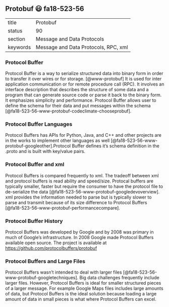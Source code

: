 ## Protobuf :smiley: fa18-523-56


|          |                            |
| -------- | -------------------------- |
| title    | Protobuf                   | 
| status   | 90                         |
| section  | Message and Data Protocols |
| keywords | Message and Data Protocols, RPC, xml  |



### Protocol Buffer 

Protocol Buffer is a way to serialize structured data into binary form in order to transfer it over wires or for storage. [@www-protobuf] It is used for inter application communication or for remote procedure call (RPC). It involves an interface description that describes the structure of some data and a program that can generate source code or parse it back to the binary form. It emphasizes simplicity and performance. Protocol Buffer allows user to define the schema for their data and put messages within the schema [@fa18-523-56-www-protobuf-codeclimate-chooseprobuf].

### Protocol Buffer Languages

Protocol Buffers has APIs for Python, Java, and C++ and other projects are in the works to implement other languages as well [@fa18-523-56-www-protobuf-googleother].Protocol Buffer defines it’s schema definition in the .proto and is built with key/value pairs. 

### Protocol Buffer and xml

Protocol Buffers is compared frequently to xml. The tradeoff between xml and protocol buffers is read ability and speed/size. Protocal buffers are typically smaller, faster but require the consumer to have the protocol file to de-serialize the data [@fa18-523-56-www-protobuf-googledevoverview]. xml provides the information needed to parse but is typically slower to parse and transmit because of its size difference to Protocol Buffers [@fa18-523-56-www-protobuf-performancecompare].

### Protocol Buffer History 

Protocol Buffers was developed by Google and by 2008 was primary in much of Google’s infrastructure. In 2008 Google made Protocol Buffers available open source. The project is available at <https://github.com/protocolbuffers/protobuf>

### Protocol Buffers and Large Files

Protocol Buffers wasn’t intended to deal with larger files [@fa18-523-56-www-protobuf-googletechniques]. Big data challenges frequently include larger files. However, Protocol Buffers is ideal for smaller structured pieces of a larger message. For example Google Maps files includes large amounts of data, but Protocol Buffers is the ideal solution because loading a large amount of data in small pieces is what where Protocol Buffers can excel. 





